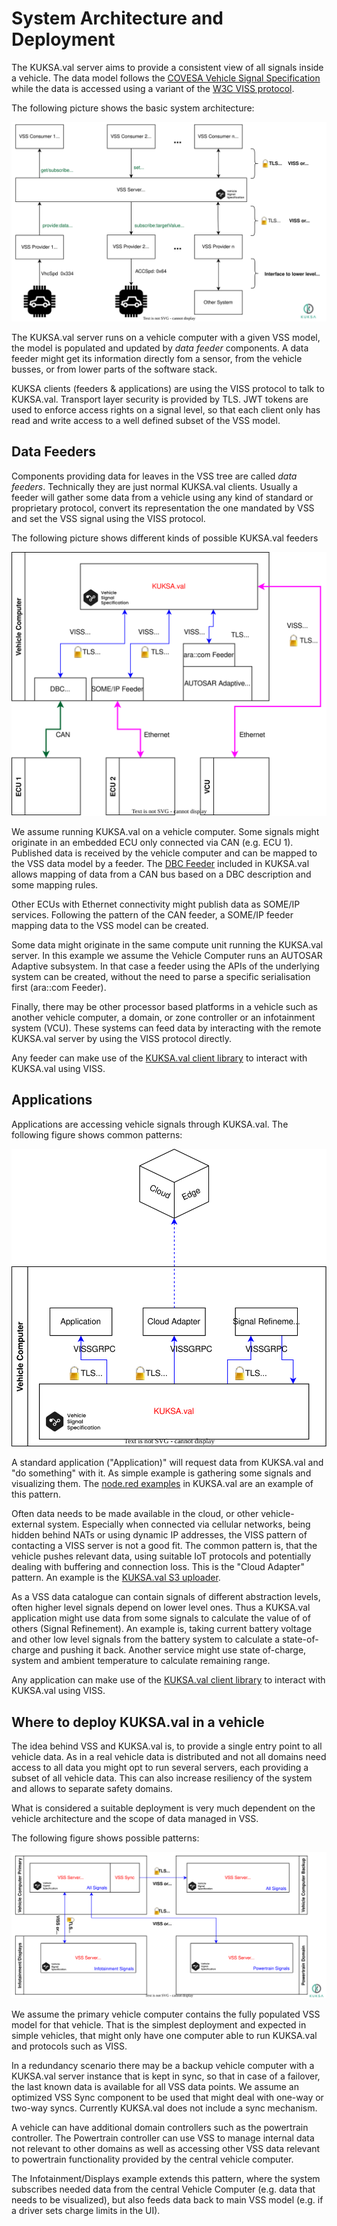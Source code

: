 # System Architecture and Deployment

The KUKSA.val server aims to provide a consistent view of all signals inside a vehicle. The data model follows the [COVESA Vehicle Signal Specification](https://github.com/COVESA/vehicle_signal_specification) while the data is accessed using a variant of the [W3C VISS protocol](https://github.com/w3c/automotive).

The following picture shows the basic system architecture:

![Basic architecture](./pictures/sysarch_basic.svg)

The KUKSA.val server runs on a vehicle computer with a given VSS model, the model is populated and updated by *data feeder* components. A data feeder might get its information directly fom a sensor, from the vehicle busses, or from lower parts of the software stack.

KUKSA clients (feeders & applications) are using the VISS protocol to talk to KUKSA.val. Transport layer security is provided by TLS. JWT tokens are used to enforce access rights on a signal level, so that each client only has read and write access to a well defined subset of the VSS model.

## Data Feeders 
Components providing data for leaves in the VSS tree are called  *data feeders*. Technically they are just normal KUKSA.val clients. Usually a feeder will gather some data from a vehicle using any kind of standard or proprietary protocol, convert its representation the one mandated by VSS and set the VSS signal using the VISS protocol.

The following picture shows different kinds of possible KUKSA.val feeders 

![Feeder options](./pictures/sysarch_feeders.svg)

We assume running KUKSA.val on a vehicle computer. Some signals might originate in an embedded ECU only connected via CAN (e.g. ECU 1). Published data is received by the vehicle computer and can be mapped to the VSS data model by a feeder. The [DBC Feeder](../kuksa-feeders/dbc2val/) included in KUKSA.val allows mapping of data from a CAN bus based on a DBC description and some mapping rules.

Other ECUs with Ethernet connectivity might publish data as SOME/IP services. Following the pattern of the CAN feeder, a SOME/IP feeder mapping data to the VSS model can be created.

Some data might originate in the same compute unit running the KUKSA.val server. In this example we assume the Vehicle Computer runs an AUTOSAR Adaptive subsystem. In that case a feeder using the APIs of the underlying system can be created, without the need to parse a specific serialisation first (ara::com Feeder).

Finally, there may be other  processor based platforms in a vehicle such as another vehicle computer, a domain, or zone controller or an infotainment system (VCU). These systems can feed data by interacting with the remote KUKSA.val server by using the VISS protocol directly. 

Any feeder can make use of the [KUKSA.val client library](../kuksa_viss_client/) to interact with KUKSA.val using VISS.

## Applications
Applications are accessing vehicle signals through KUKSA.val. The following figure shows common patterns:

![Application patterns](./pictures/sysarch_applications.svg)

A standard application ("Application)"  will request data from KUKSA.val and "do something" with it. As simple example is gathering some signals and visualizing them. The [node.red examples](../kuksa_apps/node-red) in KUKSA.val are an example of this pattern.

Often data needs to be made available in the cloud, or other vehicle-external system. Especially when connected via cellular networks, being hidden behind NATs or using dynamic IP addresses, the VISS pattern of contacting a VISS server is not a good fit. The common pattern is, that the vehicle pushes relevant data, using suitable IoT protocols and potentially dealing with buffering and connection loss. This is the "Cloud Adapter" pattern. An example is the [KUKSA.val S3 uploader](../kuksa_apps/s3/).

As a VSS data catalogue can contain signals of different abstraction levels, often higher level signals depend on lower level ones. Thus a KUKSA.val application might use data from some signals to calculate the value of of others (Signal Refinement). An example is, taking current battery voltage and other low level signals from the battery system to calculate a state-of-charge and pushing it back. Another service might use state of-charge, system and ambient temperature to calculate remaining range.

Any application can make use of the [KUKSA.val client library](../kuksa_viss_client/) to interact with KUKSA.val using VISS.

## Where to deploy KUKSA.val in a vehicle

The idea behind VSS and KUKSA.val is, to provide a single entry point to all vehicle data. As in a real vehicle data is distributed and not all domains need access to all data you might opt to run several servers, each providing a subset of all vehicle data. This can also increase resiliency of the system and allows to separate safety domains.

What is considered a suitable deployment is very much dependent on the vehicle architecture and the scope of data managed in VSS.

The following figure shows possible patterns:

![Deployment patterns](./pictures/sysarch_deployment.svg)

We assume the primary vehicle computer contains the fully populated VSS model for that vehicle. That is the simplest deployment and expected in simple vehicles, that might only have one computer able to run KUKSA.val and protocols such as VISS.

In a redundancy scenario there may be a backup vehicle computer with a KUKSA.val server instance that is kept in sync, so that in case of a failover, the last known data is available for all VSS data points. We assume an optimized VSS Sync component to be used that might deal with one-way or two-way syncs. Currently KUKSA.val does not include a sync mechanism.

A vehicle can have additional  domain controllers such as the powertrain controller. The Powertrain controller can use VSS to manage internal data not relevant to other domains as well as accessing other VSS data relevant to powertrain functionality provided by the central vehicle computer.

The Infotainment/Displays example extends this pattern, where the system subscribes needed data from the central Vehicle Computer (e.g. data that needs to be visualized), but also feeds data back to main VSS model (e.g. if a driver sets charge limits in the UI). 






